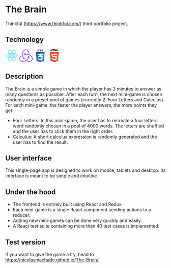 # The Brain

Thinkful (https://www.thinkful.com/) third portfolio project.

## Technology

<img src="https://raw.githubusercontent.com/NicolasMachado/The-Brain/master/src/images/react.png" height="40px" alt="ReactJS" title="ReactJS" style="display:inline-block;" />
<img src="https://raw.githubusercontent.com/NicolasMachado/The-Brain/master/src/images/redux.png" height="40px" alt="Redux" title="Redux" style="display:inline-block;" />
<img src="https://raw.githubusercontent.com/NicolasMachado/The-Brain/master/src/images/css3.png" height="40px" alt="CSS3" title="CSS3" style="display:inline-block;" />
<img src="https://raw.githubusercontent.com/NicolasMachado/The-Brain/master/src/images/html5.png" height="40px" alt="HTML5" title="HTML5" style="display:inline-block;" />

## Description
The Brain is a simple game in which the player has 2 minutes to answer as many questions as possible. After each turn,
the next mini-game is chosen randomly in a preset pool of games (currently 2: Four Letters and Calculus).
For each mini-game, the faster the player answers, the more points they get.

- Four Letters: In this mini-game, the user has to recreate a four letters word randomly chosen in a pool of 4000 words.
The letters are shuffled and the user has to click them in the right order.
- Calculus: A short calculus expression is randomly generated and the user has to find the result.

## User interface

This single-page app is designed to work on mobile, tablets and desktop. Its interface is meant to be simple and intuitive.

## Under the hood

* The frontend is entirely built using React and Redux.
* Each mini-game is a single React component sending actions to a reducer.
* Adding new mini-games can be done very quickly and easily.
* A React test suite containing more than 40 test cases is implemented.

## Test version

If you want to give the game a try, head to https://nicolasmachado.github.io/The-Brain/.
